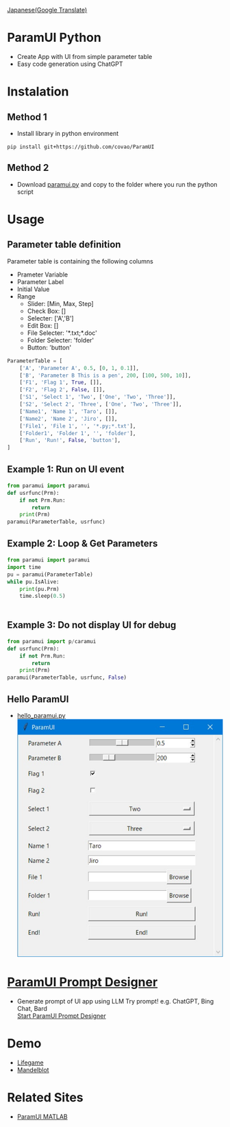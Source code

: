[Japanese(Google Translate)](https://github-com.translate.goog/covao/ParamUI?_x_tr_sl=en&_x_tr_tl=ja&_x_tr_hl=ja&_x_tr_pto=wapp)

# ParamUI Python  
- Create App with UI from simple parameter table
- Easy code generation using ChatGPT

# Instalation
## Method 1
- Install library in python environment
~~~
pip install git+https://github.com/covao/ParamUI

~~~
## Method 2
- Download [paramui.py](./paramui/paramui.py) and copy to the folder where you run the python script 

# Usage
## Parameter table definition
Parameter table is containing the following columns  
- Prameter Variable
- Parameter Label
- Initial Value
- Range  
  - Slider: [Min, Max, Step]  
  - Check Box: []  
  - Selecter: ['A','B']  
  - Edit Box: []  
  - File Selecter: '\*.txt;\*.doc' 
  - Folder Selecter: 'folder'  
  - Button: 'button'  
~~~ python
ParameterTable = [
    ['A', 'Parameter A', 0.5, [0, 1, 0.1]],
    ['B', 'Parameter B This is a pen', 200, [100, 500, 10]],
    ['F1', 'Flag 1', True, []],
    ['F2', 'Flag 2', False, []],
    ['S1', 'Select 1', 'Two', ['One', 'Two', 'Three']],
    ['S2', 'Select 2', 'Three', ['One', 'Two', 'Three']],
    ['Name1', 'Name 1', 'Taro', []],
    ['Name2', 'Name 2', 'Jiro', []],
    ['File1', 'File 1', '', '*.py;*.txt'],
    ['Folder1', 'Folder 1', '', 'folder'],
    ['Run', 'Run!', False, 'button'],
]

~~~
## Example 1: Run on UI event
~~~ python
from paramui import paramui
def usrfunc(Prm):
    if not Prm.Run:
        return
    print(Prm)
paramui(ParameterTable, usrfunc)

~~~
## Example 2: Loop & Get Parameters
~~~ python
from paramui import paramui
import time
pu = paramui(ParameterTable)
while pu.IsAlive:
    print(pu.Prm)
    time.sleep(0.5)
    
~~~

## Example 3:  Do not display UI for debug
~~~ python
from paramui import p/caramui
def usrfunc(Prm):
    if not Prm.Run:
        return
    print(Prm)
paramui(ParameterTable, usrfunc, False)

~~~

## Hello ParamUI
- [hello_paramui.py](./example/hello_paramui.py)  
![Hello ParamUI](./img/hello_paramui.jpg)

# [ParamUI Prompt Designer](https://covao.github.io/ParamUI/html/paramui_prompt_designer.html)
- Generate prompt of UI app using LLM
Try prompt! e.g. ChatGPT, Bing Chat, Bard  
[Start ParamUI Prompt Designer](https://covao.github.io/ParamUI/html/paramui_prompt_designer.html)

# Demo
- [Lifegame](./example/lifegame_paramui.py)
- [Mandelblot](./example/mandelbrot_paramui.py)

# Related Sites
- [ParamUI MATLAB](https://github.com/covao/ParamUI_MATLAB)

